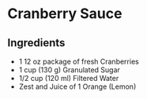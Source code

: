 # Cranberry Sauce

## Ingredients

- 1 12 oz package of fresh Cranberries
- 1 cup (130 g) Granulated Sugar
- 1/2 cup (120 ml) Filtered Water
- Zest and Juice of 1 Orange (Lemon)
